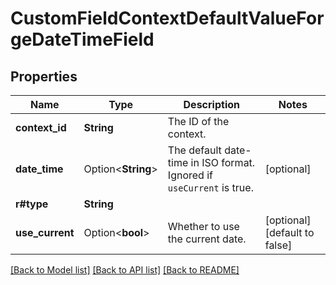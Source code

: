 # CustomFieldContextDefaultValueForgeDateTimeField

## Properties

Name | Type | Description | Notes
------------ | ------------- | ------------- | -------------
**context_id** | **String** | The ID of the context. | 
**date_time** | Option<**String**> | The default date-time in ISO format. Ignored if `useCurrent` is true. | [optional]
**r#type** | **String** |  | 
**use_current** | Option<**bool**> | Whether to use the current date. | [optional][default to false]

[[Back to Model list]](../README.md#documentation-for-models) [[Back to API list]](../README.md#documentation-for-api-endpoints) [[Back to README]](../README.md)


